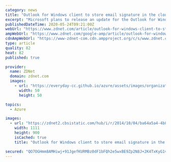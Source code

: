 ```yaml
---
category: news
title: "Outlook for Windows client to store email signature in the cloud"
excerpt: "Microsoft plans to release an update for the Outlook for Windows client next month that will add the possibility to configure an email signature and have it saved in the cloud, rather than inside each Outlook installation."
publishedDateTime: 2020-05-24T09:21:00Z
webUrl: "https://www.zdnet.com/article/outlook-for-windows-client-to-store-email-signature-in-the-cloud/"
ampWebUrl: "https://www.zdnet.com/google-amp/article/outlook-for-windows-client-to-store-email-signature-in-the-cloud/"
cdnAmpWebUrl: "https://www-zdnet-com.cdn.ampproject.org/c/s/www.zdnet.com/google-amp/article/outlook-for-windows-client-to-store-email-signature-in-the-cloud/"
type: article
quality: 82
heat: 82
published: true

provider:
  name: ZDNet
  domain: zdnet.com
  images:
    - url: "https://everyday-cc.github.io/azure/assets/images/organizations/zdnet.com-50x50.jpg"
      width: 50
      height: 50

topics:
  - Azure

images:
  - url: "https://zdnet2.cbsistatic.com/hub/i/r/2014/10/04/ba64a5a4-4b8f-11e4-b6a0-d4ae52e95e57/resize/1200x900/fc724b7f913049ace617ea871f4c0935/linksys-media-center-extender.jpg"
    width: 1111
    height: 900
    isCached: true
    title: "Outlook for Windows client to store email signature in the cloud"

secured: "QO7OGHmm8AMHiwj+91JgefKURMBz0dF1bFQh2e5wxBE9Zp2N8J+2K4TxKyG1vGHDlz75uQjfrQfEXBpqZ3sbqywzl/KzM1FoRT+aprqTEE5p6N/PrLf1lk5b0OphXXTyKKYZhdQJXmLtQM0cmBWgE+C0oEAYRTtbMnrb+vq47RKkkd7l3XNW1KLJT/eG3bXmowi2GVlWjbPZToh4ltMu1866t5Od+8WB50HxT2NhQkaNuPJBM1NzdZYNFaAqMihiX6ea7xXSRr1n7L7DJPZoQBFbwxG9vwTdYGMnLLAdYPPRdwdrQeN1zgfWkeSdrN840VHEMftkPNgQGjxXRku0imfzUkYdum+o9aLNafkd8mEm9qi3ujT2RTE5rQm/wi02pvnSGSHfiRNzhvjgs/EWjVZNbS7jUFA3zWY7JEjgxGgNzEi3T9FyxPt+ez7Sq4FyTcdpV42VjJNv2ODOXi1TmB8qUTxJP0B6OQmmX76lnvo=;YdTstzSF88Ru4ozUWuv1eQ=="
---
```


